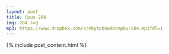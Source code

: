 ```yaml
---
layout: post
title: Opus 284
img: 284.svg
mp3: https://www.dropbox.com/s/ekytp0ew9bcmpku/284.mp3?dl=1
---
```


{% include post_content.html %}
